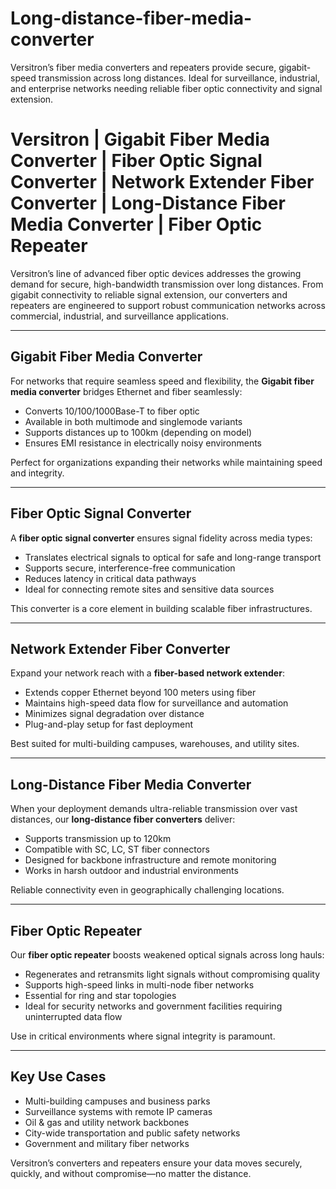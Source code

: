 # Long-distance-fiber-media-converter
Versitron’s fiber media converters and repeaters provide secure, gigabit-speed transmission across long distances. Ideal for surveillance, industrial, and enterprise networks needing reliable fiber optic connectivity and signal extension.

# Versitron | Gigabit Fiber Media Converter | Fiber Optic Signal Converter | Network Extender Fiber Converter | Long-Distance Fiber Media Converter | Fiber Optic Repeater

Versitron’s line of advanced fiber optic devices addresses the growing demand for secure, high-bandwidth transmission over long distances. From gigabit connectivity to reliable signal extension, our converters and repeaters are engineered to support robust communication networks across commercial, industrial, and surveillance applications.

---

## Gigabit Fiber Media Converter

For networks that require seamless speed and flexibility, the **Gigabit fiber media converter** bridges Ethernet and fiber seamlessly:

- Converts 10/100/1000Base-T to fiber optic  
- Available in both multimode and singlemode variants  
- Supports distances up to 100km (depending on model)  
- Ensures EMI resistance in electrically noisy environments  

Perfect for organizations expanding their networks while maintaining speed and integrity.

---

## Fiber Optic Signal Converter

A **fiber optic signal converter** ensures signal fidelity across media types:

- Translates electrical signals to optical for safe and long-range transport  
- Supports secure, interference-free communication  
- Reduces latency in critical data pathways  
- Ideal for connecting remote sites and sensitive data sources  

This converter is a core element in building scalable fiber infrastructures.

---

## Network Extender Fiber Converter

Expand your network reach with a **fiber-based network extender**:

- Extends copper Ethernet beyond 100 meters using fiber  
- Maintains high-speed data flow for surveillance and automation  
- Minimizes signal degradation over distance  
- Plug-and-play setup for fast deployment  

Best suited for multi-building campuses, warehouses, and utility sites.

---

## Long-Distance Fiber Media Converter

When your deployment demands ultra-reliable transmission over vast distances, our **long-distance fiber converters** deliver:

- Supports transmission up to 120km  
- Compatible with SC, LC, ST fiber connectors  
- Designed for backbone infrastructure and remote monitoring  
- Works in harsh outdoor and industrial environments  

Reliable connectivity even in geographically challenging locations.

---

## Fiber Optic Repeater

Our **fiber optic repeater** boosts weakened optical signals across long hauls:

- Regenerates and retransmits light signals without compromising quality  
- Supports high-speed links in multi-node fiber networks  
- Essential for ring and star topologies  
- Ideal for security networks and government facilities requiring uninterrupted data flow  

Use in critical environments where signal integrity is paramount.

---

## Key Use Cases

- Multi-building campuses and business parks  
- Surveillance systems with remote IP cameras  
- Oil & gas and utility network backbones  
- City-wide transportation and public safety networks  
- Government and military fiber networks  

Versitron’s converters and repeaters ensure your data moves securely, quickly, and without compromise—no matter the distance.

